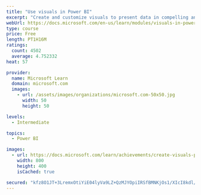 ```yaml
---
title: "Use visuals in Power BI"
excerpt: "Create and customize visuals to present data in compelling and insightful ways."
webUrl: https://docs.microsoft.com/en-us/learn/modules/visuals-in-power-bi/
type: course
price: Free
length: PT1H16M
ratings:
  count: 4502
  average: 4.752332
heat: 57

provider:
  name: Microsoft Learn
  domain: microsoft.com
  images:
    - url: /assets/images/organizations/microsoft.com-50x50.jpg
      width: 50
      height: 50

levels:
  - Intermediate

topics:
  - Power BI

images:
  - url: https://docs.microsoft.com/learn/achievements/create-visuals-power-bi-desktop-social.png
    width: 800
    height: 400
    isCached: true

secured: "kfz8O1JT+3LremxOtiYiE04lyVa9LZ+QzMJYOpiIRSfBMNKjOs1/XIcI8kdl/QzhzY00j/HmDHWIq4t6u9uQ+G7uxY98LuEE2Ew1fSBwEhQQ3r3V7e9jAmYeUpjZywzBW6LAlL+HBVMxg7y+EadwlDJkJ6hMZf6PHheTwixv8ze7I/TNbt0cFklnEBelMLFo66Y4sYfRxStpiaFdQtyX1Z6AlyA7iDC4jrrGA+dY3AR2Rn+RYf5KJLzGVy2AqU3zpWreqrcOf0fiD6sYzIlKzL2Goc2S/33T9hPHR//22H66F8Xn28BWqEat3lBB1fq1cYsF9G7V8g7nxOsyqvgVmPg4J80Ovxi9UvBGK4BLvRtQIL26p/d2A+a6Wp8U7RyO9QND1jr9K6C++pjhKpQQqV+rUkAcSr6SsaSyqt8m5IU=;sQWtyxNRGqnwqcLiy2MKMw=="
---
```



